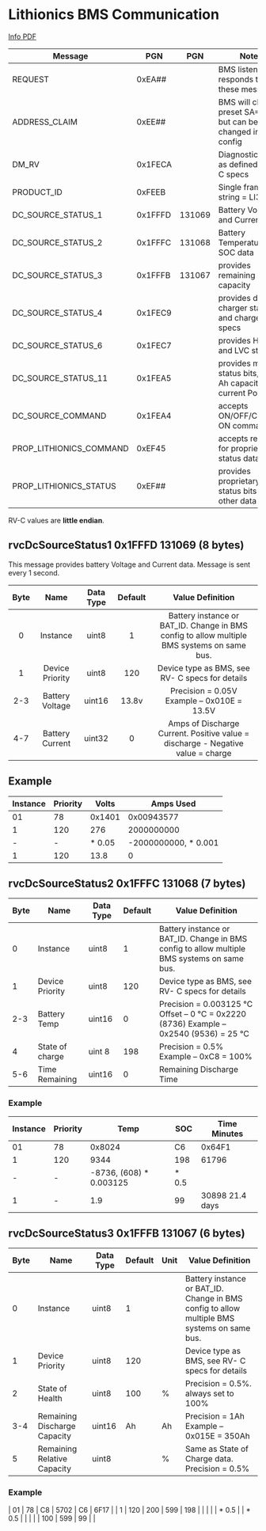 # Lithionics BMS Communication

[Info PDF](https://lithionicsbattery.com/wp-content/uploads/2018/06/NeverDie-BMS-Advanced-CANbus-protocol-Rev8.0.00.R1-1.pdf)

| Message                 | PGN     | PGN    | Notes                                                          |
|-------------------------|---------|--------|----------------------------------------------------------------|
| REQUEST                 | 0xEA##  |        | BMS listens and responds to these messages                     |
| ADDRESS_CLAIM           | 0xEE##  |        | BMS will claim preset SA=0x45, but can be changed in config    |
| DM_RV                   | 0x1FECA |        | Diagnostic data as defined in RV-C specs                       |
| PRODUCT_ID              | 0xFEEB  |        | Single frame ID string = LI3*8**                               |
| DC_SOURCE_STATUS_1      | 0x1FFFD | 131069 | Battery Voltage and Current data                               |
| DC_SOURCE_STATUS_2      | 0x1FFFC | 131068 | Battery Temperature and SOC data                               |
| DC_SOURCE_STATUS_3      | 0x1FFFB | 131067 | provides remaining Ah capacity                                 |
| DC_SOURCE_STATUS_4      | 0x1FEC9 |        | provides desired charger state and charge specs                |
| DC_SOURCE_STATUS_6      | 0x1FEC7 |        | provides HVC and LVC status                                    |
| DC_SOURCE_STATUS_11     | 0x1FEA5 |        | provides more status bits, total Ah capacity and current Power |
| DC_SOURCE_COMMAND       | 0x1FEA4 |        | accepts ON/OFF/Charge-ON commands                              |
| PROP_LITHIONICS_COMMAND | 0xEF45  |        | accepts request for proprietary status data                    |
| PROP_LITHIONICS_STATUS  | 0xEF##  |        | provides proprietary status bits and other data                |

RV-C values are **little endian**.

## rvcDcSourceStatus1 0x1FFFD 131069 (8 bytes)

This message provides battery Voltage and Current data. Message is sent every 1 second.

| Byte |       Name      | Data Type | Default |                                       Value Definition                                      |
|:----:|:---------------:|:---------:|:-------:|:-------------------------------------------------------------------------------------------:|
| 0    | Instance        | uint8     | 1       | Battery instance or BAT_ID. Change in BMS config to allow multiple BMS systems on same bus. |
| 1    | Device Priority | uint8     | 120     | Device type as BMS, see RV- C specs for details                                             |
| 2-3  | Battery Voltage | uint16    | 13.8v   | Precision = 0.05V Example – 0x010E = 13.5V                                                  |
| 4-7  | Battery Current | uint32    | 0       | Amps of Discharge Current. Positive value = discharge - Negative value = charge             |

## Example
| Instance | Priority | Volts  | Amps Used            |
|----------|----------|--------|----------------------|
| 01       | 78       | 0x1401 | 0x00943577           |
| 1        | 120      | 276    | 2000000000           |
| -        | -        | * 0.05 | -2000000000, * 0.001 |
| 1        | 120      | 13.8   | 0                    |

## rvcDcSourceStatus2 0x1FFFC 131068 (7 bytes)

| Byte | Name            | Data Type | Default | Value Definition                                                                            |
|------|-----------------|-----------|---------|---------------------------------------------------------------------------------------------|
| 0    | Instance        | uint8     | 1       | Battery instance or BAT_ID. Change in BMS config to allow multiple BMS systems on same bus. |
| 1    | Device Priority | uint8     | 120     | Device type as BMS, see RV- C specs for details                                             |
| 2-3  | Battery Temp    | uint16    | 0       | Precision = 0.003125 °C Offset – 0 °C = 0x2220 (8736) Example – 0x2540 (9536) = 25 °C       |
| 4    | State of charge | uint 8    | 198     | Precision = 0.5% Example – 0xC8 = 100%                                                      |
| 5-6  | Time Remaining  | uint16    | 0       | Remaining Discharge Time                                                                    |

### Example
| Instance | Priority | Temp                    | SOC   | Time Minutes    |
|----------|----------|-------------------------|-------|-----------------|
| 01       | 78       | 0x8024                  | C6    | 0x64F1          |
| 1        | 120      | 9344                    | 198   | 61796           |
| -        | -        | -8736, (608) * 0.003125 | * 0.5 |                 |
| 1        | -        | 1.9                     | 99    | 30898 21.4 days |

## rvcDcSourceStatus3 0x1FFFB 131067 (6 bytes)

| Byte |             Name             | Data Type | Default | Unit |                                       Value Definition                                      |
|------|------------------------------|-----------|---------|------|---------------------------------------------------------------------------------------------|
| 0    | Instance                     | uint8     | 1       |      | Battery instance or BAT_ID. Change in BMS config to allow multiple BMS systems on same bus. |
| 1    | Device Priority              | uint8     | 120     |      | Device type as BMS, see RV- C specs for details                                             |
| 2    | State of Health              | uint8     | 100     | %    | Precision = 0.5%. always set to 100%                                                        |
| 3-4  | Remaining Discharge Capacity | uint16    | Ah      | Ah   | Precision = 1Ah Example – 0x015E = 350Ah                                                    |
| 5    | Remaining Relative Capacity  | uint8     |         | %    | Same as State of Charge data. Precision = 0.5%                                              |

### Example

| 01 | 78  | C8    | 5702  | C6    | 6F17 |
| 1  | 120 | 200   | 599 | 198   | |
|    |     | * 0.5 |       | * 0.5 | |
|    |     | 100   | 599 | 99    | |
